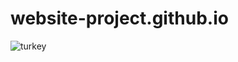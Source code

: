 # website-project.github.io
![turkey](https://user-images.githubusercontent.com/100737480/157083496-8c483c5b-bc08-46c5-aa04-96b3a3018af1.jpg)
